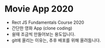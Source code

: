 # Movie App 2020

- Rect JS Fundamentals Course 2020
- 간단한 영화 App (clone coding)
- 쉴때 조금씩 만들어보는 용도입니다.
- git에 올리는 이유는, 추후 배포를 위해 올려둡니다.